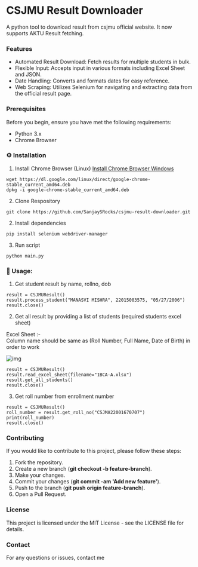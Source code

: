 # CSJMU Result Downloader
A python tool to download result from csjmu official website. It now supports AKTU Result fetching.

### Features
* Automated Result Download: Fetch results for multiple students in bulk.
* Flexible Input: Accepts input in various formats including Excel Sheet and JSON.
* Date Handling: Converts and formats dates for easy reference.
* Web Scraping: Utilizes Selenium for navigating and extracting data from the official result page.

### Prerequisites
Before you begin, ensure you have met the following requirements:

* Python 3.x
* Chrome Browser


### ⚙ Installation

1. Install Chrome Browser (Linux)
   [Install Chrome Browser Windows](https://www.google.com/intl/en/chrome/?standalone=1)
```
wget https://dl.google.com/linux/direct/google-chrome-stable_current_amd64.deb
dpkg -i google-chrome-stable_current_amd64.deb
```

2. Clone Respository
```
git clone https://github.com/SanjaySRocks/csjmu-result-downloader.git
```

2. Install dependencies
```
pip install selenium webdriver-manager
```

3. Run script
```
python main.py
```

### 🤖 Usage:

1. Get student result by name, rollno, dob

```
result = CSJMUResult()
result.process_student("MANASVI MISHRA", 22015003575, "05/27/2006")
result.close()
```

2. Get all result by providing a list of students (required students excel sheet)

Excel Sheet :- <br>
Column name should be same as (Roll Number, Full Name, Date of Birth) in order to work

![img](https://i.imgur.com/EAOitxX.png)

```
result = CSJMUResult()
result.read_excel_sheet(filename="1BCA-A.xlsx")
result.get_all_students()
result.close()
```

3. Get roll number from enrollment number

```
result = CSJMUResult()
roll_number = result.get_roll_no("CSJMA22001670707")
print(roll_number)
result.close()
```


### Contributing
If you would like to contribute to this project, please follow these steps:

1. Fork the repository.
2. Create a new branch (**git checkout -b feature-branch**).
3. Make your changes.
4. Commit your changes (**git commit -am 'Add new feature'**).
5. Push to the branch (**git push origin feature-branch**).
6. Open a Pull Request.

### License
This project is licensed under the MIT License - see the LICENSE file for details.

### Contact
For any questions or issues, contact me

